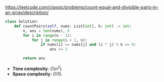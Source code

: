 https://leetcode.com/classic/problems/count-equal-and-divisible-pairs-in-an-array/description/

```python
class Solution:
    def countPairs(self, nums: List[int], k: int) -> int:
        n, ans = len(nums), 0
        for i in range(n - 1):
            for j in range(i + 1, n):
                if nums[i] == nums[j] and (i * j) % k == 0:
                    ans += 1

        return ans
```

- **Time complexity**: $O(n^2)$.
- **Space complexity**: $O(1)$.